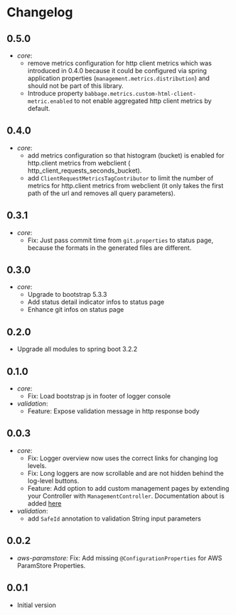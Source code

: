 # Changelog

## 0.5.0

* _core_:
    * remove metrics configuration for http client metrics which was introduced in 0.4.0 because it could be configured
      via spring application properties (`management.metrics.distribution`) and should not be part of this library.
    * Introduce property `babbage.metrics.custom-html-client-metric.enabled` to not enable aggregated http client
      metrics by default. 

## 0.4.0

* _core_:
    * add metrics configuration so that histogram (bucket) is enabled for http.client metrics from webclient (
      http_client_requests_seconds_bucket).
    * add `ClientRequestMetricsTagContributor` to limit the number of metrics for http.client metrics from webclient (it
      only takes the first path of the url and removes all query parameters).

## 0.3.1

* _core_:
    * Fix: Just pass commit time from `git.properties` to status page, because the formats in the generated files are
      different.

## 0.3.0

* _core_:
    * Upgrade to bootstrap 5.3.3
    * Add status detail indicator infos to status page
    * Enhance git infos on status page

## 0.2.0

* Upgrade all modules to spring boot 3.2.2

## 0.1.0

* _core_:
    * Fix: Load bootstrap js in footer of logger console
* _validation_:
    * Feature: Expose validation message in http response body

## 0.0.3

* _core_:
    * Fix: Logger overview now uses the correct links for changing log levels.
    * Fix: Long loggers are now scrollable and are not hidden behind the log-level buttons.
    * Feature: Add option to add custom management pages by extending your Controller with `ManagementController`.
      Documentation about is added [here](core/README.md)
* _validation_:
    * add `SafeId` annotation to validation String input parameters

## 0.0.2

* _aws-paramstore:_ Fix: Add missing `@ConfigurationProperties` for AWS ParamStore Properties.

## 0.0.1

* Initial version